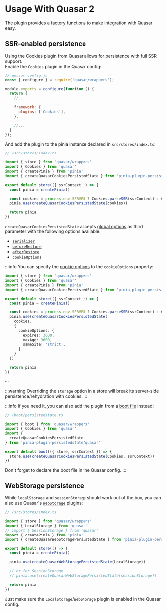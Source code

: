 # Usage With Quasar 2

The plugin provides a factory functions to make integration with Quasar easy.

## SSR-enabled persistence

Using the Cookies plugin from Quasar allows for persistence with full SSR support.   
Enable the `Cookies` plugin in the Quasar config:

```js
// quasar.config.js
const { configure } = require('quasar/wrappers');

module.exports = configure(function () {
  return {
    //...

    framework: {
      plugins: ['Cookies'],
    },

    //...
  }
});
```

And add the plugin to the pinia instance declared in `src/stores/index.ts`:

```ts
// /src/stores/index.ts

import { store } from 'quasar/wrappers'
import { Cookies } from 'quasar'
import { createPinia } from 'pinia'
import { createQuasarCookiesPersistedState } from 'pinia-plugin-persistedstate/quasar'

export default store(({ ssrContext }) => {
  const pinia = createPinia()

  const cookies = process.env.SERVER ? Cookies.parseSSR(ssrContext) : Cookies;
  pinia.use(createQuasarCookiesPersistedState(cookies))

  return pinia
})
```

`createQuasarCookiesPersistedState` accepts [global options](/guide/advanced#global-persistence-options) as third parameter with the following options available:

- [`serializer`](/guide/config#serializer)
- [`beforeRestore`](/guide/config#beforeRestore)
- [`afterRestore`](/guide/config#afterRestore)
- `cookieOptions`

:::info
You can specify the [cookie options](https://quasar.dev/quasar-plugins/cookies#option-path) to the `cookieOptions` property:

```ts
import { store } from 'quasar/wrappers'
import { Cookies } from 'quasar'
import { createPinia } from 'pinia'
import { createQuasarCookiesPersistedState } from 'pinia-plugin-persistedstate/quasar'

export default store(({ ssrContext }) => {
  const pinia = createPinia()

  const cookies = process.env.SERVER ? Cookies.parseSSR(ssrContext) : Cookies;
  pinia.use(createQuasarCookiesPersistedState(
    cookies,
    {
      cookieOptions: {
        expires: 3600, 
        maxAge: 3600,
        sameSite: 'strict',
      }
    }
  ))

  return pinia
})
```
:::

:::warning
Overriding the `storage` option in a store will break its server-side persistence/rehydration with cookies.
:::

:::info
If you need it, you can also add the plugin from a [boot file](https://quasar.dev/quasar-cli-vite/boot-files) instead:

```ts
// /boot/persistedstate.ts

import { boot } from 'quasar/wrappers'
import { Cookies } from 'quasar'
import { 
  createQuasarCookiesPersistedState 
} from 'pinia-plugin-persistedstate/quasar'

export default boot(({ store, ssrContext }) => {
  store.use(createQuasarCookiesPersistedState(Cookies, ssrContext))
})
```

Don't forget to declare the boot file in the Quasar config.
:::

## WebStorage persistence

While `localStorage` and `sessionStorage` should work out of the box, you can also use Quasar's [`WebStorage`](https://quasar.dev/quasar-plugins/web-storage) plugins:

```ts
// /src/stores/index.ts

import { store } from 'quasar/wrappers'
import { LocalStorage } from 'quasar'
// import { SessionStorage } from 'quasar'
import { createPinia } from 'pinia'
import { createQuasarWebStoragePersistedState } from 'pinia-plugin-persistedstate/quasar'

export default store(() => {
  const pinia = createPinia()

  pinia.use(createQuasarWebStoragePersistedState(LocalStorage))

  // or for SessionStorage
  // pinia.use(createQuasarWebStoragePersistedState(sessionStorage))

  return pinia
})
```

Just make sure the `LocalStorage`/`WebStorage` plugin is enabled in the Quasar config.
